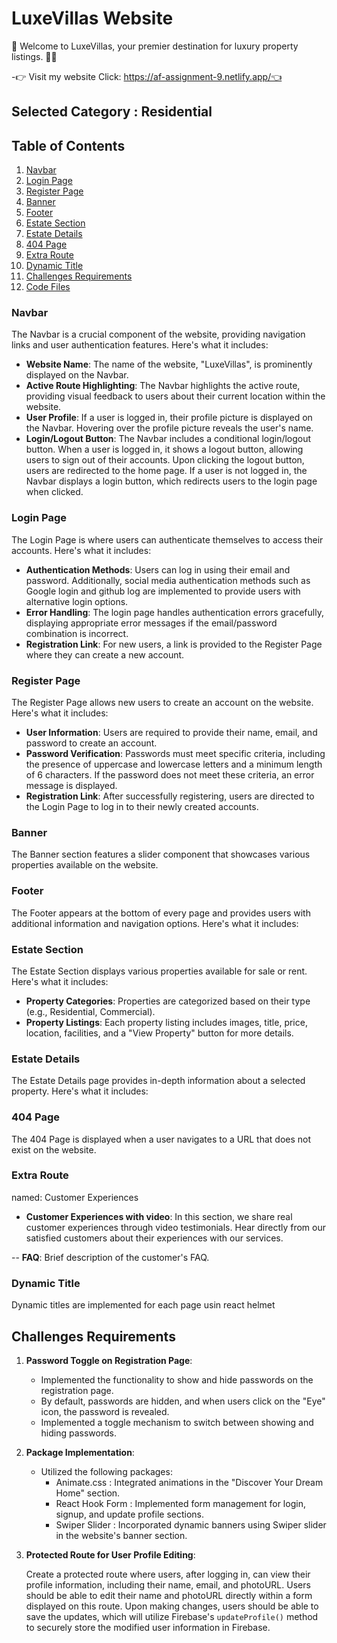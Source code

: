 # LuxeVillas Website
 

🌟 Welcome to LuxeVillas, your premier destination for luxury property listings. 🚀✨

-👉 Visit my website Click: https://af-assignment-9.netlify.app/👈 

## Selected Category : Residential
            
## Table of Contents

1. [Navbar](#navbar)
2. [Login Page](#login-page)
3. [Register Page](#register-page)
4. [Banner](#banner)
5. [Footer](#footer)
6. [Estate Section](#estate-section)
7. [Estate Details](#estate-details)
8. [404 Page](#404-page)
9. [Extra Route](#extra-route)
10. [Dynamic Title](#dynamic-title)
11. [Challenges Requirements](#challenges-requirements)
12. [Code Files](#code-files)


### Navbar

The Navbar is a crucial component of the website, providing navigation links and user authentication features. Here's what it includes:

- **Website Name**: The name of the website, "LuxeVillas", is prominently displayed on the Navbar.
- **Active Route Highlighting**: The Navbar highlights the active route, providing visual feedback to users about their current location within the website.
- **User Profile**: If a user is logged in, their profile picture is displayed on the Navbar. Hovering over the profile picture reveals the user's name.
- **Login/Logout Button**: The Navbar includes a conditional login/logout button. When a user is logged in, it shows a logout button, allowing users to sign out of their accounts. Upon clicking the logout button, users are redirected to the home page. If a user is not logged in, the Navbar displays a login button, which redirects users to the login page when clicked.

### Login Page

The Login Page is where users can authenticate themselves to access their accounts. Here's what it includes:

- **Authentication Methods**: Users can log in using their email and password. Additionally, social media authentication methods such as Google login and github log are implemented to provide users with alternative login options.
- **Error Handling**: The login page handles authentication errors gracefully, displaying appropriate error messages if the email/password combination is incorrect.
- **Registration Link**: For new users, a link is provided to the Register Page where they can create a new account.

### Register Page

The Register Page allows new users to create an account on the website. Here's what it includes:

- **User Information**: Users are required to provide their name, email, and password to create an account.
- **Password Verification**: Passwords must meet specific criteria, including the presence of uppercase and lowercase letters and a minimum length of 6 characters. If the password does not meet these criteria, an error message is displayed.
- **Registration Link**: After successfully registering, users are directed to the Login Page to log in to their newly created accounts.

### Banner

The Banner section features a slider component that showcases various properties available on the website. 

### Footer

The Footer appears at the bottom of every page and provides users with additional information and navigation options. Here's what it includes:


### Estate Section

The Estate Section displays various properties available for sale or rent. Here's what it includes:

- **Property Categories**: Properties are categorized based on their type (e.g., Residential, Commercial).
- **Property Listings**: Each property listing includes images, title, price,  location, facilities, and a "View Property" button for more details.

### Estate Details

The Estate Details page provides in-depth information about a selected property. Here's what it includes:



### 404 Page

The 404 Page is displayed when a user navigates to a URL that does not exist on the website. 

### Extra Route 

named:  Customer Experiences

- **Customer Experiences with video**:
In this section, we share real customer experiences through video testimonials. Hear directly from our satisfied customers about their experiences with our services.


-- **FAQ**:
Brief description of the customer's FAQ.



### Dynamic Title

Dynamic titles are implemented for each page usin react helmet

## Challenges Requirements

1. **Password Toggle on Registration Page**:
   - Implemented the functionality to show and hide passwords on the registration page.
   - By default, passwords are hidden, and when users click on the "Eye" icon, the password is revealed.
   - Implemented a toggle mechanism to switch between showing and hiding passwords.


2. **Package Implementation**:
   - Utilized the following packages:
     - Animate.css : Integrated animations in the "Discover Your Dream Home" section.
     - React Hook Form : Implemented form management for login, signup, and update profile sections.
     - Swiper Slider : Incorporated dynamic banners using Swiper slider in the website's banner section.


3. **Protected Route for User Profile Editing**:

   Create a protected route where users, after logging in, can view their profile information, including their name, email, and photoURL. Users should be able to edit their name and photoURL directly within a form displayed on this route. Upon making changes, users should be able to save the updates, which will utilize Firebase's `updateProfile()` method to securely store the modified user information in Firebase.


